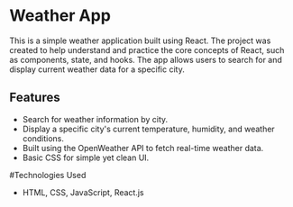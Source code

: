# Weather App
This is a simple weather application built using React. The project was created to help understand and practice the core concepts of React, such as components, state, and hooks.
The app allows users to search for and display current weather data for a specific city.

## Features
- Search for weather information by city.
- Display a specific city's current temperature, humidity, and weather conditions.
- Built using the OpenWeather API to fetch real-time weather data.
- Basic CSS for simple yet clean UI.

#Technologies Used
- HTML, CSS, JavaScript, React.js

